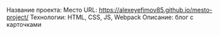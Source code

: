 Название проекта: Место
URL: https://alexeyefimov85.github.io/mesto-project/
Технологии: HTML, CSS, JS, Webpack
Описание: блог с карточками
